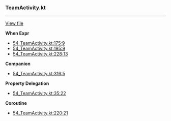 ### TeamActivity.kt
---
[View file](../../precision_analyzed/54_TeamActivity.kt)

**When Expr**

 - [54_TeamActivity.kt:175:9](../../precision_analyzed/54_TeamActivity.kt#L175)
 - [54_TeamActivity.kt:195:9](../../precision_analyzed/54_TeamActivity.kt#L195)
 - [54_TeamActivity.kt:228:13](../../precision_analyzed/54_TeamActivity.kt#L228)

**Companion**

 - [54_TeamActivity.kt:316:5](../../precision_analyzed/54_TeamActivity.kt#L316)

**Property Delegation**

 - [54_TeamActivity.kt:35:22](../../precision_analyzed/54_TeamActivity.kt#L35)

**Coroutine**

 - [54_TeamActivity.kt:220:21](../../precision_analyzed/54_TeamActivity.kt#L220)
